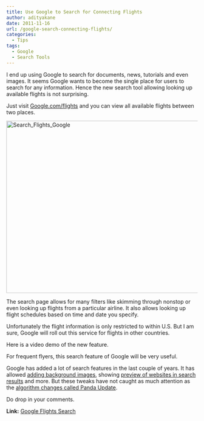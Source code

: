 ```yaml
---
title: Use Google to Search for Connecting Flights
author: adityakane
date: 2011-11-16
url: /google-search-connecting-flights/
categories:
  - Tips
tags:
  - Google
  - Search Tools
---
```

I end up using Google to search for documents, news, tutorials and even images. It seems Google wants to become the single place for users to search for any information. Hence the new search tool allowing looking up available flights is not surprising.

Just visit <a href="https://www.google.com/flights/" onclick="_gaq.push(['_trackEvent', 'outbound-article', 'https://www.google.com/flights/', 'Google.com/flights']);" >Google.com/flights</a> and you can view all available flights between two places.

[<img style="background-image: none; padding-left: 0px; padding-right: 0px; display: inline; padding-top: 0px; border-width: 0px;" title="Search_Flights_Google" src="http://cdn.devilsworkshop.org/files/2011/11/Search_Flights_Google_thumb.png" alt="Search_Flights_Google" width="520" height="453" border="0" />][1]

The search page allows for many filters like skimming through nonstop or even looking up flights from a particular airline. It also allows looking up flight schedules based on time and date you specify.

Unfortunately the flight information is only restricted to within U.S. But I am sure, Google will roll out this service for flights in other countries.

Here is a video demo of the new feature.



For frequent flyers, this search feature of Google will be very useful.

Google has added a lot of search features in the last couple of years. It has allowed [adding background images][2], showing [preview of websites in search results][3] and more. But these tweaks have not caught as much attention as the [algorithm changes called Panda Update][4].

Do drop in your comments.

**Link:** <a href="https://www.google.com/flights/" onclick="_gaq.push(['_trackEvent', 'outbound-article', 'https://www.google.com/flights/', 'Google Flights Search']);" >Google Flights Search</a>

 [1]: http://cdn.devilsworkshop.org/files/2011/11/Search_Flights_Google.png
 [2]: http://devilsworkshop.org/customize-google-search-page-with-personal-pictures/
 [3]: http://devilsworkshop.org/instantly-preview-websites-with-google-search/
 [4]: http://devilsworkshop.org/top-10-losers-gainers-google-rolls-panda-25-update/panda25_losers/
